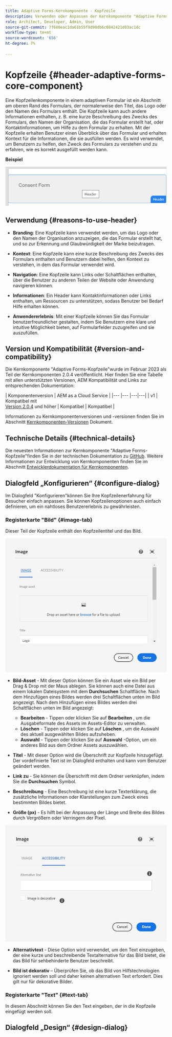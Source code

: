 ```yaml
---
title: Adaptive Forms-Kernkomponente - Kopfzeile
description: Verwenden oder Anpassen der Kernkomponente "Adaptive Forms-Kopfzeile".
role: Architect, Developer, Admin, User
source-git-commit: 7f680eac1da61b55f9d90db6c0842421d03ac1dc
workflow-type: tm+mt
source-wordcount: '656'
ht-degree: 7%

---
```



# Kopfzeile {#header-adaptive-forms-core-component}

Eine Kopfzeilenkomponente in einem adaptiven Formular ist ein Abschnitt am oberen Rand des Formulars, der normalerweise den Titel, das Logo oder den Namen des Formulars enthält. Die Kopfzeile kann auch andere Informationen enthalten, z. B. eine kurze Beschreibung des Zwecks des Formulars, den Namen der Organisation, die das Formular erstellt hat, oder Kontaktinformationen, um Hilfe zu dem Formular zu erhalten. Mit der Kopfzeile erhalten Benutzer einen Überblick über das Formular und erhalten Kontext für die Informationen, die sie ausfüllen werden. Es wird verwendet, um Benutzern zu helfen, den Zweck des Formulars zu verstehen und zu erfahren, wie es korrekt ausgefüllt werden kann.

**Beispiel**

![](/help/adaptive-forms/assets/header.png)

## Verwendung {#reasons-to-use-header}

* **Branding**: Eine Kopfzeile kann verwendet werden, um das Logo oder den Namen der Organisation anzuzeigen, die das Formular erstellt hat, und so zur Erkennung und Glaubwürdigkeit der Marke beizutragen.

* **Kontext**: Eine Kopfzeile kann eine kurze Beschreibung des Zwecks des Formulars enthalten und Benutzern dabei helfen, den Kontext zu verstehen, in dem das Formular verwendet wird.

* **Navigation**: Eine Kopfzeile kann Links oder Schaltflächen enthalten, über die Benutzer zu anderen Teilen der Website oder Anwendung navigieren können.

* **Informationen**: Ein Header kann Kontaktinformationen oder Links enthalten, um Ressourcen zu unterstützen, sodass Benutzer bei Bedarf Hilfe erhalten können.

* **Anwendererlebnis**: Mit einer Kopfzeile können Sie das Formular benutzerfreundlicher gestalten, indem Sie Benutzern eine klare und intuitive Möglichkeit bieten, auf Formularfelder zuzugreifen und sie auszufüllen.

## Version und Kompatibilität {#version-and-compatibility}

Die Kernkomponente &quot;Adaptive Forms-Kopfzeile&quot;wurde im Februar 2023 als Teil der Kernkomponenten 2.0.4 veröffentlicht. Hier finden Sie eine Tabelle mit allen unterstützten Versionen, AEM Kompatibilität und Links zur entsprechenden Dokumentation:

| Komponentenversion | AEM as a Cloud Service |
|--- |--- |---|---|
| v1 | Kompatibel mit<br>[Version 2.0.4](/help/versions.md) und höher | Kompatibel | Kompatibel |

Informationen zu Kernkomponentenversionen und -versionen finden Sie im Abschnitt [Kernkomponenten-Versionen](/help/versions.md) Dokument.


<!-- ## Sample Component Output {#sample-component-output}

To experience the Accordion Component as well as see examples of its configuration options as well as HTML and JSON output, visit the [Component Library](https://adobe.com/go/aem_cmp_library_accordion). -->


## Technische Details {#technical-details}

Die neuesten Informationen zur Kernkomponente &quot;Adaptive Forms-Kopfzeile&quot;finden Sie in der technischen Dokumentation zu [GitHub](https://github.com/adobe/aem-core-forms-components/tree/master/ui.af.apps/src/main/content/jcr_root/apps/core/fd/components/form/pageheader/v1/pageheader). Weitere Informationen zur Entwicklung von Kernkomponenten finden Sie im Abschnitt [Entwicklerdokumentation für Kernkomponenten](/help/developing/overview.md).

## Dialogfeld „Konfigurieren“ {#configure-dialog}

Im Dialogfeld &quot;Konfigurieren&quot;können Sie Ihre Kopfzeilenerfahrung für Besucher einfach anpassen. Sie können Kopfzeilenoptionen auch einfach definieren, um ein nahtloses Benutzererlebnis zu gewährleisten.

### Registerkarte &quot;Bild&quot; {#image-tab}

Dieser Teil der Kopfzeile enthält den Kopfzeilentitel und das Bild.

![ImageTab](/help/adaptive-forms/assets/header_image.png)

* **Bild-Asset** - Mit dieser Option können Sie ein Asset wie ein Bild per Drag &amp; Drop mit der Maus ablegen. Sie können auch eine Datei aus einem lokalen Dateisystem mit dem **Durchsuchen** Schaltfläche. Nach dem Hinzufügen eines Bildes werden drei Schaltflächen unten im Bild angezeigt. Nach dem Hinzufügen eines Bildes werden drei Schaltflächen unten im Bild angezeigt:
   * **Bearbeiten** - Tippen oder klicken Sie auf **Bearbeiten** , um die Ausgabeformate des Assets im Assets-Editor zu verwalten.
   * **Löschen** - Tippen oder klicken Sie auf **Löschen** , um die Auswahl des aktuell ausgewählten Bildes aufzuheben.
   * **Auswahl** - Tippen oder klicken Sie auf **Auswahl**  -Option, um ein anderes Bild aus dem Ordner Assets auszuwählen.

* **Titel** - Mit dieser Option wird die Überschrift zur Kopfzeile hinzugefügt. Der vordefinierte Text ist im Dialogfeld enthalten und kann vom Benutzer geändert werden.
* **Link zu** - Sie können die Überschrift mit dem Ordner verknüpfen, indem Sie die **Durchsuchen** Symbol.
* **Beschreibung** - Eine Beschreibung ist eine kurze Texterklärung, die zusätzliche Informationen oder Klarstellungen zum Zweck eines bestimmten Bildes bietet.
* **Größe (px)** - Es hilft bei der Anpassung der Länge und Breite des Bildes durch Vergrößern oder Verringern der Pixel.

![Registerkarte &quot;Barrierefreiheit&quot;](/help/adaptive-forms/assets/header_accessibility.png)

* **Alternativtext** - Diese Option wird verwendet, um den Text einzugeben, der eine kurze und beschreibende Textalternative für das Bild bietet, die das Bild für sehbehinderte Benutzer beschreibt.

* **Bild ist dekorativ** – Überprüfen Sie, ob das Bild von Hilfstechnologien ignoriert werden soll und daher keinen alternativen Text erfordert. Dies gilt nur für dekorative Bilder.

### Registerkarte &quot;Text&quot; {#text-tab}

In diesem Abschnitt können Sie den Text eingeben, der in die Kopfzeile eingefügt werden soll.

## Dialogfeld „Design“ {#design-dialog}


